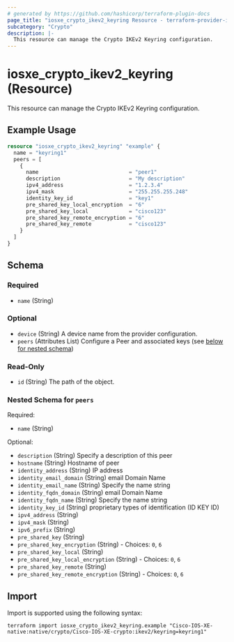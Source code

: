 ```yaml
---
# generated by https://github.com/hashicorp/terraform-plugin-docs
page_title: "iosxe_crypto_ikev2_keyring Resource - terraform-provider-iosxe"
subcategory: "Crypto"
description: |-
  This resource can manage the Crypto IKEv2 Keyring configuration.
---
```


# iosxe_crypto_ikev2_keyring (Resource)

This resource can manage the Crypto IKEv2 Keyring configuration.

## Example Usage

```terraform
resource "iosxe_crypto_ikev2_keyring" "example" {
  name = "keyring1"
  peers = [
    {
      name                             = "peer1"
      description                      = "My description"
      ipv4_address                     = "1.2.3.4"
      ipv4_mask                        = "255.255.255.248"
      identity_key_id                  = "key1"
      pre_shared_key_local_encryption  = "6"
      pre_shared_key_local             = "cisco123"
      pre_shared_key_remote_encryption = "6"
      pre_shared_key_remote            = "cisco123"
    }
  ]
}
```

<!-- schema generated by tfplugindocs -->
## Schema

### Required

- `name` (String)

### Optional

- `device` (String) A device name from the provider configuration.
- `peers` (Attributes List) Configure a Peer and associated keys (see [below for nested schema](#nestedatt--peers))

### Read-Only

- `id` (String) The path of the object.

<a id="nestedatt--peers"></a>
### Nested Schema for `peers`

Required:

- `name` (String)

Optional:

- `description` (String) Specify a description of this peer
- `hostname` (String) Hostname of peer
- `identity_address` (String) IP address
- `identity_email_domain` (String) email Domain Name
- `identity_email_name` (String) Specify the name string
- `identity_fqdn_domain` (String) email Domain Name
- `identity_fqdn_name` (String) Specify the name string
- `identity_key_id` (String) proprietary types of identification (ID KEY ID)
- `ipv4_address` (String)
- `ipv4_mask` (String)
- `ipv6_prefix` (String)
- `pre_shared_key` (String)
- `pre_shared_key_encryption` (String) - Choices: `0`, `6`
- `pre_shared_key_local` (String)
- `pre_shared_key_local_encryption` (String) - Choices: `0`, `6`
- `pre_shared_key_remote` (String)
- `pre_shared_key_remote_encryption` (String) - Choices: `0`, `6`

## Import

Import is supported using the following syntax:

```shell
terraform import iosxe_crypto_ikev2_keyring.example "Cisco-IOS-XE-native:native/crypto/Cisco-IOS-XE-crypto:ikev2/keyring=keyring1"
```
